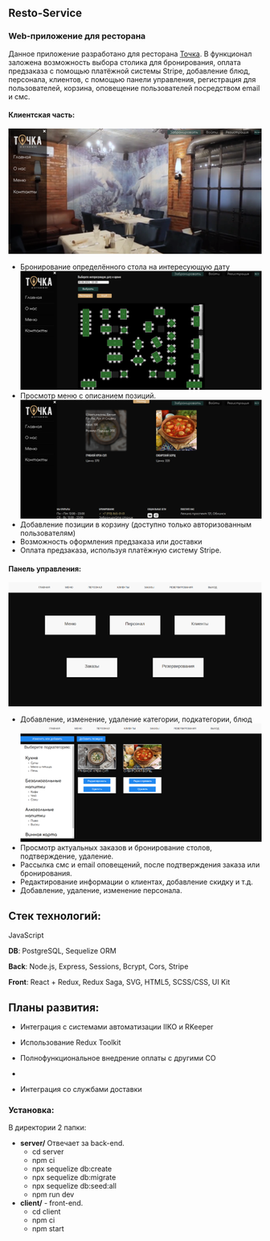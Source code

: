 ## Resto-Service
### Web-приложение для ресторана

Данное приложение разработано для ресторана [Точка](https://vk.com/tochkaobninsk). В функционал заложена возможность выбора столика для бронирования, оплата предзаказа с помощью платёжной системы Stripe, добавление блюд, персонала, клиентов, с помощью панели управления, регистрация для пользователей, корзина, оповещение пользователей посредством email и смс.

#### Клиентская часть:
![](/ReadMe/main-client.png)
- Бронирование определённого стола на интересующую дату
![](/ReadMe/reservation-client.png)
- Просмотр меню с описанием позиций.
![](/ReadMe/menu-client.png)
- Добавление позиции в корзину (доступно только авторизованным пользователям)
- Возможность оформления предзаказа или доставки
- Оплата предзаказа, используя платёжную систему Stripe.

#### Панель управления:
![](/ReadMe/main-admin.png)
- Добавление, изменение, удаление категории, подкатегории, блюд
![](/ReadMe/add-admin.png)
- Просмотр актуальных заказов и бронирование столов, подтверждение, удаление.
- Рассылка смс и email оповещений, после подтверждения заказа или бронирования.
- Редактирование информации о клиентах, добавление скидку и т.д.
- Добавление, удаление, изменение персонала.

## Стек технологий:
JavaScript

**DB**: PostgreSQL, Sequelize ORM

**Back**: Node.js, Express, Sessions, Bcrypt, Cors, Stripe

**Front**: React + Redux, Redux Saga, SVG, HTML5, SCSS/CSS, UI Kit


## Планы развития:
* Интеграция с системами автоматизации  IIKO и RKeeper

* Использование Redux Toolkit

* Полнофункциональное внедрение оплаты с другими СО
* 
* Интеграция со службами доставки

### Установка:
В директории 2 папки:
* **server/** Отвечает за back-end. 
   * cd server
   * npm ci
   * npx sequelize db:create
   * npx sequelize db:migrate
   * npx sequelize db:seed:all
   * npm run dev
* **client/** - front-end. 
   * cd client 
   * npm ci
   * npm start
